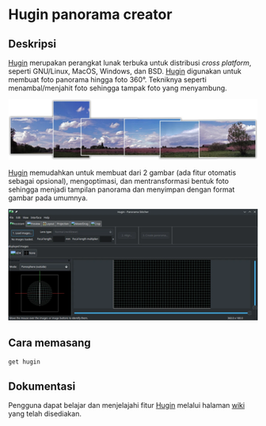 # Hugin panorama creator

## Deskripsi

[Hugin] merupakan perangkat lunak terbuka untuk distribusi _cross platform_, seperti GNU/Linux, MacOS, Windows, dan BSD. [Hugin] digunakan untuk membuat foto panorama hingga foto 360°. Tekniknya seperti menambal/menjahit foto sehingga tampak foto yang menyambung.

![Hugin LangitKetujuh OS](../../media/image/hugin-langitketujuh-id-1.webp)

[Hugin] memudahkan untuk membuat dari 2 gambar (ada fitur otomatis sebagai opsional), mengoptimasi, dan mentransformasi bentuk foto sehingga menjadi tampilan panorama dan menyimpan dengan format gambar pada umumnya.

![Hugin LangitKetujuh OS](../../media/image/hugin-langitketujuh-id-2.webp)

## Cara memasang

```
get hugin
```

## Dokumentasi

Pengguna dapat belajar dan menjelajahi fitur [Hugin] melalui halaman [wiki] yang telah disediakan.

[Hugin]:http://hugin.sourceforge.net/
[wiki]:https://wiki.panotools.org/Hugin
